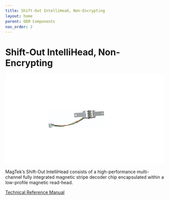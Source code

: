 ```yaml
---
title: Shift-Out IntelliHead, Non-Encrypting
layout: home
parent: OEM Components
nav_order: 2
---
```


# Shift-Out IntelliHead, Non-Encrypting

![Shift-Out IntelliHead, Non-Encrypting](Images/img01.jpg)

MagTek’s Shift-Out IntelliHead consists of a high-performance multi-channel fully integrated magnetic stripe decoder chip encapsulated within a low-profile magnetic read-head.

[Technical Reference Manual](https://www.magtek.com/content/documentationfiles/d99875258.pdf)

